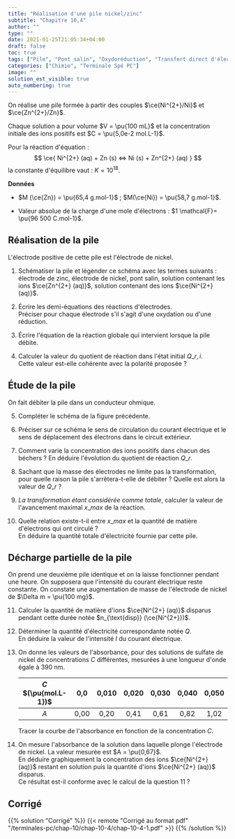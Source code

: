 ```yaml
---
title: "Réalisation d'une pile nickel/zinc"
subtitle: "Chapitre 10,4"
author: ""
type: ""
date: 2021-01-25T21:05:34+04:00
draft: false
toc: true
tags: ["Pile", "Pont salin", "Oxydoréduction", "Transfert direct d'électrons", "Transfert indirect d'électrons", "Capacité d'une pile", "Anode", "Cathode", "Pont salin"]
categories: ["Chimie", "Terminale Spé PC"]
image: ""
solution_est_visible: true
auto_numbering: true
---
```



On réalise une pile formée à partir des couples
$\ce{Ni^{2+}/Ni}$ et $\ce{Zn^{2+}/Zn}$.

Chaque solution a pour volume $V = \pu{100 mL}$ et la concentration
initiale des ions positifs est $C = \pu{5,0e-2 mol.L-1}$.

Pour la réaction d'équation :
$$
    \ce{ Ni^{2+} (aq) + Zn (s) <=> Ni (s)  + Zn^{2+} (aq) }
$$
la constante d'équilibre vaut : $K = 10^{18}$.

**Données**

- $M (\ce{Zn}) = \pu{65,4 g.mol-1}$ ; $M(\ce{Ni}) = \pu{58,7 g.mol-1}$.

- Valeur absolue de la charge d'une mole d'électrons :
$1 \mathcal{F}= \pu{96 500 C.mol-1}$.

## Réalisation de la pile

L'électrode positive de cette pile est l'électrode de nickel.

1. Schématiser la pile et légender ce schéma avec les termes
    suivants : électrode de zinc, électrode de nickel, pont salin,
    solution contenant les ions
    $\ce{Zn^{2+} (aq)}$, solution contenant des ions $\ce{Ni^{2+} (aq)}$.

2. Écrire les demi-équations des réactions d'électrodes.\
    Préciser pour chaque électrode s'il s'agit d'une oxydation ou
    d'une réduction.

3. Écrire l'équation de la réaction globale qui intervient lorsque la pile débite.

4. Calculer la valeur du quotient de réaction dans l'état initial $Q\_{r,i}$.\
    Cette valeur est-elle cohérente avec la polarité proposée ?

## Étude de la pile

On fait débiter la pile dans un conducteur ohmique.

5. Compléter le schéma de la figure précédente.

6. Préciser sur ce schéma le sens de circulation du courant électrique et le sens de déplacement des électrons dans le circuit extérieur.

7. Comment varie la concentration des ions positifs dans chacun des béchers ? En déduire l'évolution du quotient de réaction $Q\_r$.

8. Sachant que la masse des électrodes ne limite pas la transformation, pour quelle raison la pile s'arrêtera-t-elle de débiter ? Quelle est alors la valeur de $Q\_r$ ?

9. *La transformation étant considérée comme totale*, calculer la valeur de l'avancement maximal $x\_{max}$ de la réaction.

10. Quelle relation existe-t-il entre $x\_{max}$ et la quantité de matière d'électrons qui ont circulé ?\
    En déduire la quantité totale d'électricité fournie par cette
    pile.

## Décharge partielle de la pile

On prend une deuxième pile identique et on la laisse fonctionner pendant une heure. On supposera que l'intensité du courant électrique reste constante. On constate une augmentation de masse de
l'électrode de nickel de $\Delta m = \pu{100 mg}$.

11. Calculer la quantité de matière d'ions $\ce{Ni^{2+} (aq)}$ disparus pendant cette durée notée $n_{\text{disp}} (\ce{Ni^{2+}})$.

12. Déterminer la quantité d'électricité correspondante notée $Q$.\
    En déduire la valeur de l'intensité $I$ du courant électrique.

13. On donne les valeurs de l'absorbance, pour des solutions de sulfate de nickel de concentrations $C$ différentes, mesurées à une longueur d'onde égale à 390 nm.

    | $C$ $(\pu{mol.L-1})$ | 0,0  | 0,010 | 0,020 | 0,030 | 0,040 | 0,050 |
    | :------------------: | :--: | :---: | :---: | :---: | :---: | :---: |
    | $A$                  | 0,00 | 0,20  | 0,41  | 0,61  | 0,82  | 1,02  |

    Tracer la courbe de l'absorbance en fonction de la concentration
    $C$.

14. On mesure l'absorbance de la solution dans laquelle plonge l'électrode de nickel. La valeur mesurée est $A = \pu{0,67}$.\
    En déduire graphiquement la concentration des ions $\ce{Ni^{2+} (aq)}$ restant en solution puis la quantité d'ions $\ce{Ni^{2+} (aq)}$ disparus.\
    Ce résultat est-il conforme avec le calcul de la question 11 ?

## Corrigé

{{% solution "Corrigé" %}}
{{< remote "Corrigé au format pdf" "/terminales-pc/chap-10/chap-10-4/chap-10-4-1.pdf" >}}
{{% /solution %}}